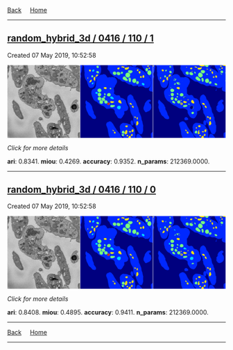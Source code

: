
[Back](..)&nbsp;&nbsp;&nbsp;&nbsp;&nbsp;[Home](https://leapmanlab.github.io/snapshots)

---

<div class="summary"><a href="1"><h2>random_hybrid_3d / 0416 / 110 / 1</h2></a><p>Created 07 May 2019, 10:52:58
</p><a href="1"><img src="1/media/summary.png" align="center"></a><p>
<i>Click for more details</i>
</p></div>

**ari**: 0.8341. **miou**: 0.4269. **accuracy**: 0.9352. **n_params**: 212369.0000. 

---

<div class="summary"><a href="0"><h2>random_hybrid_3d / 0416 / 110 / 0</h2></a><p>Created 07 May 2019, 10:52:58
</p><a href="0"><img src="0/media/summary.png" align="center"></a><p>
<i>Click for more details</i>
</p></div>

**ari**: 0.8408. **miou**: 0.4895. **accuracy**: 0.9411. **n_params**: 212369.0000. 

---

[Back](..)&nbsp;&nbsp;&nbsp;&nbsp;&nbsp;[Home](https://leapmanlab.github.io/snapshots)

---